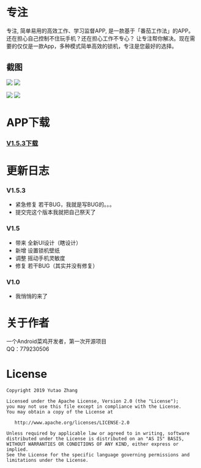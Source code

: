# 专注
专注, 简单易用的高效工作、学习监督APP, 是一款基于「番茄工作法」的APP。
还在担心自己控制不住玩手机？还在担心工作不专心？
让专注帮你解决。现在需要的仅仅是一款App，多种模式简单高效的锁机，专注是您最好的选择。
## 截图
![](http://image.coolapk.com/apk_image/2019/0422/15/20190422-151513-222893-o_1d91ujc7q1tsm1cti1pt5i4qp8p1h-uid-633337@1468x2937.jpg.t.jpg)
![](http://image.coolapk.com/apk_image/2019/0422/15/20190422-151507-222893-o_1d91uj88p1ttag6p1hrq1rca18f61b-uid-633337@1468x2937.jpg.t.jpg)

![](http://image.coolapk.com/apk_image/2019/0422/15/20190422-151520-222893-o_1d91uj1qnb026fi1kt75inpns15-uid-633337@1468x2937.jpg.t.jpg)
![](http://image.coolapk.com/apk_image/2019/0422/15/20190422-151458-222893-o_1d91uis0k13va1p3epfk3f7c26v-uid-633337@1468x2937.jpg.t.jpg)
# APP下载
### [V1.5.3下载](https://www.coolapk.com/apk/222893)

# 更新日志
### V1.5.3
* 紧急修复 若干BUG，我就是写BUG的。。。
* 提交完这个版本我就把自己祭天了
### V1.5
* 带来 全新UI设计（瞎设计）
* 新增 设置锁机壁纸
* 调整 摇动手机灵敏度
* 修复 若干BUG（其实并没有修复）
### V1.0
* 我悄悄的来了

# 关于作者
一个Android菜鸡开发者，第一次开源项目  
QQ：779230506
# License
```
Copyright 2019 Yutao Zhang

Licensed under the Apache License, Version 2.0 (the "License");
you may not use this file except in compliance with the License.
You may obtain a copy of the License at

   http://www.apache.org/licenses/LICENSE-2.0

Unless required by applicable law or agreed to in writing, software
distributed under the License is distributed on an "AS IS" BASIS,
WITHOUT WARRANTIES OR CONDITIONS OF ANY KIND, either express or implied.
See the License for the specific language governing permissions and
limitations under the License.
```




